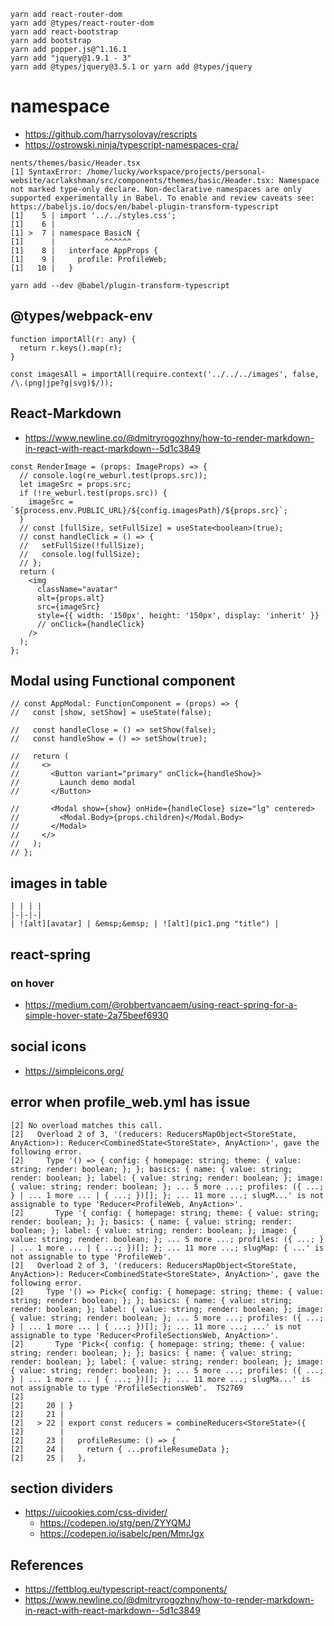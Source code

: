 ```
yarn add react-router-dom
yarn add @types/react-router-dom
yarn add react-bootstrap
yarn add bootstrap
yarn add popper.js@^1.16.1
yarn add "jquery@1.9.1 - 3"
yarn add @types/jquery@3.5.1 or yarn add @types/jquery
```

# namespace

- https://github.com/harrysolovay/rescripts
- https://ostrowski.ninja/typescript-namespaces-cra/

```
nents/themes/basic/Header.tsx
[1] SyntaxError: /home/lucky/workspace/projects/personal-website/acrlakshman/src/components/themes/basic/Header.tsx: Namespace not marked type-only declare. Non-declarative namespaces are only supported experimentally in Babel. To enable and review caveats see: https://babeljs.io/docs/en/babel-plugin-transform-typescript
[1]    5 | import '../../styles.css';
[1]    6 |
[1] >  7 | namespace BasicN {
[1]      |           ^^^^^^
[1]    8 |   interface AppProps {
[1]    9 |     profile: ProfileWeb;
[1]   10 |   }

yarn add --dev @babel/plugin-transform-typescript
```

## @types/webpack-env
```
function importAll(r: any) {
  return r.keys().map(r);
}

const imagesAll = importAll(require.context('../../../images', false, /\.(png|jpe?g|svg)$/));
```

## React-Markdown
* https://www.newline.co/@dmitryrogozhny/how-to-render-markdown-in-react-with-react-markdown--5d1c3849
```
const RenderImage = (props: ImageProps) => {
  // console.log(re_weburl.test(props.src));
  let imageSrc = props.src;
  if (!re_weburl.test(props.src)) {
    imageSrc = `${process.env.PUBLIC_URL}/${config.imagesPath}/${props.src}`;
  }
  // const [fullSize, setFullSize] = useState<boolean>(true);
  // const handleClick = () => {
  //   setFullSize(!fullSize);
  //   console.log(fullSize);
  // };
  return (
    <img
      className="avatar"
      alt={props.alt}
      src={imageSrc}
      style={{ width: '150px', height: '150px', display: 'inherit' }}
      // onClick={handleClick}
    />
  );
};
```

## Modal using Functional component

```
// const AppModal: FunctionComponent = (props) => {
//   const [show, setShow] = useState(false);

//   const handleClose = () => setShow(false);
//   const handleShow = () => setShow(true);

//   return (
//     <>
//       <Button variant="primary" onClick={handleShow}>
//         Launch demo modal
//       </Button>

//       <Modal show={show} onHide={handleClose} size="lg" centered>
//         <Modal.Body>{props.children}</Modal.Body>
//       </Modal>
//     </>
//   );
// };
```

## images in table

```
| | | |
|-|-|-|
| ![alt][avatar] | &emsp;&emsp; | ![alt](pic1.png "title") |
```

## react-spring

### on hover

* https://medium.com/@robbertvancaem/using-react-spring-for-a-simple-hover-state-2a75beef6930

## social icons

* https://simpleicons.org/

## error when profile_web.yml has issue

```
[2] No overload matches this call.
[2]   Overload 2 of 3, '(reducers: ReducersMapObject<StoreState, AnyAction>): Reducer<CombinedState<StoreState>, AnyAction>', gave the following error.
[2]     Type '() => { config: { homepage: string; theme: { value: string; render: boolean; }; }; basics: { name: { value: string; render: boolean; }; label: { value: string; render: boolean; }; image: { value: string; render: boolean; }; ... 5 more ...; profiles: ({ ...; } | ... 1 more ... | { ...; })[]; }; ... 11 more ...; slugM...' is not assignable to type 'Reducer<ProfileWeb, AnyAction>'.
[2]       Type '{ config: { homepage: string; theme: { value: string; render: boolean; }; }; basics: { name: { value: string; render: boolean; }; label: { value: string; render: boolean; }; image: { value: string; render: boolean; }; ... 5 more ...; profiles: ({ ...; } | ... 1 more ... | { ...; })[]; }; ... 11 more ...; slugMap: { ...' is not assignable to type 'ProfileWeb'.
[2]   Overload 2 of 3, '(reducers: ReducersMapObject<StoreState, AnyAction>): Reducer<CombinedState<StoreState>, AnyAction>', gave the following error.
[2]     Type '() => Pick<{ config: { homepage: string; theme: { value: string; render: boolean; }; }; basics: { name: { value: string; render: boolean; }; label: { value: string; render: boolean; }; image: { value: string; render: boolean; }; ... 5 more ...; profiles: ({ ...; } | ... 1 more ... | { ...; })[]; }; ... 11 more ...; ...' is not assignable to type 'Reducer<ProfileSectionsWeb, AnyAction>'.
[2]       Type 'Pick<{ config: { homepage: string; theme: { value: string; render: boolean; }; }; basics: { name: { value: string; render: boolean; }; label: { value: string; render: boolean; }; image: { value: string; render: boolean; }; ... 5 more ...; profiles: ({ ...; } | ... 1 more ... | { ...; })[]; }; ... 11 more ...; slugMa...' is not assignable to type 'ProfileSectionsWeb'.  TS2769
[2] 
[2]     20 | }
[2]     21 | 
[2]   > 22 | export const reducers = combineReducers<StoreState>({
[2]        |                         ^
[2]     23 |   profileResume: () => {
[2]     24 |     return { ...profileResumeData };
[2]     25 |   },
```

## section dividers

* https://uicookies.com/css-divider/
  * https://codepen.io/stg/pen/ZYYQMJ
  * https://codepen.io/isabelc/pen/MmrJgx

## References
* https://fettblog.eu/typescript-react/components/
* https://www.newline.co/@dmitryrogozhny/how-to-render-markdown-in-react-with-react-markdown--5d1c3849